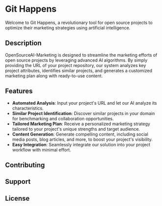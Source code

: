 # Git Happens

Welcome to Git Happens, a revolutionary tool for open source projects to optimize their marketing strategies using artificial intelligence.

## Description

OpenSourceAI-Marketing is designed to streamline the marketing efforts of open source projects by leveraging advanced AI algorithms. By simply providing the URL of your project repository, our system analyzes key project attributes, identifies similar projects, and generates a customized marketing plan along with ready-to-use content.

## Features

- **Automated Analysis**: Input your project's URL and let our AI analyze its characteristics.
- **Similar Project Identification**: Discover similar projects in your domain for benchmarking and collaboration opportunities.
- **Tailored Marketing Plan**: Receive a personalized marketing strategy tailored to your project's unique strengths and target audience.
- **Content Generation**: Generate compelling content, including social media posts, blog articles, and more, to boost your project's visibility.
- **Easy Integration**: Seamlessly integrate our solution into your project workflow with minimal effort.



## Contributing



## Support



## License


